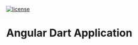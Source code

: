 [![license](https://img.shields.io/npm/l/express.svg)](https://github.com/jeroenouw/AngularDart/blob/master/LICENSE/)

# Angular Dart Application
